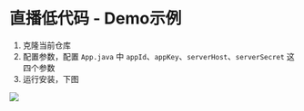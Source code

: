 # 直播低代码 - Demo示例



1. 克隆当前仓库
2. 配置参数，配置 `App.java` 中 `appId`、`appKey`、`serverHost`、`serverSecret` 这四个参数
3. 运行安装，下图

![](images/preview.png)